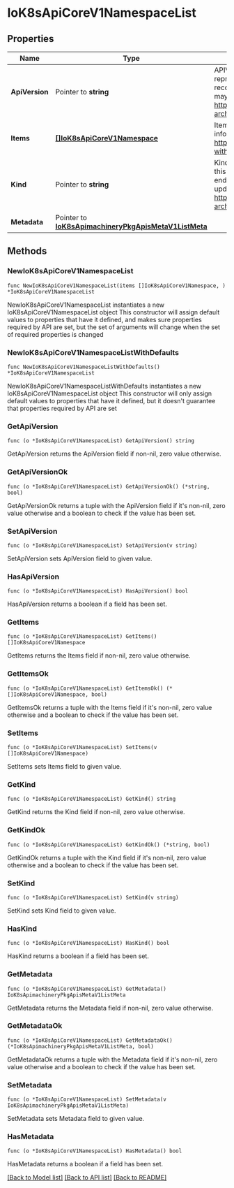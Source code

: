 # IoK8sApiCoreV1NamespaceList

## Properties

Name | Type | Description | Notes
------------ | ------------- | ------------- | -------------
**ApiVersion** | Pointer to **string** | APIVersion defines the versioned schema of this representation of an object. Servers should convert recognized schemas to the latest internal value, and may reject unrecognized values. More info: https://git.k8s.io/community/contributors/devel/sig-architecture/api-conventions.md#resources | [optional] 
**Items** | [**[]IoK8sApiCoreV1Namespace**](IoK8sApiCoreV1Namespace.md) | Items is the list of Namespace objects in the list. More info: https://kubernetes.io/docs/concepts/overview/working-with-objects/namespaces/ | 
**Kind** | Pointer to **string** | Kind is a string value representing the REST resource this object represents. Servers may infer this from the endpoint the client submits requests to. Cannot be updated. In CamelCase. More info: https://git.k8s.io/community/contributors/devel/sig-architecture/api-conventions.md#types-kinds | [optional] 
**Metadata** | Pointer to [**IoK8sApimachineryPkgApisMetaV1ListMeta**](IoK8sApimachineryPkgApisMetaV1ListMeta.md) |  | [optional] 

## Methods

### NewIoK8sApiCoreV1NamespaceList

`func NewIoK8sApiCoreV1NamespaceList(items []IoK8sApiCoreV1Namespace, ) *IoK8sApiCoreV1NamespaceList`

NewIoK8sApiCoreV1NamespaceList instantiates a new IoK8sApiCoreV1NamespaceList object
This constructor will assign default values to properties that have it defined,
and makes sure properties required by API are set, but the set of arguments
will change when the set of required properties is changed

### NewIoK8sApiCoreV1NamespaceListWithDefaults

`func NewIoK8sApiCoreV1NamespaceListWithDefaults() *IoK8sApiCoreV1NamespaceList`

NewIoK8sApiCoreV1NamespaceListWithDefaults instantiates a new IoK8sApiCoreV1NamespaceList object
This constructor will only assign default values to properties that have it defined,
but it doesn't guarantee that properties required by API are set

### GetApiVersion

`func (o *IoK8sApiCoreV1NamespaceList) GetApiVersion() string`

GetApiVersion returns the ApiVersion field if non-nil, zero value otherwise.

### GetApiVersionOk

`func (o *IoK8sApiCoreV1NamespaceList) GetApiVersionOk() (*string, bool)`

GetApiVersionOk returns a tuple with the ApiVersion field if it's non-nil, zero value otherwise
and a boolean to check if the value has been set.

### SetApiVersion

`func (o *IoK8sApiCoreV1NamespaceList) SetApiVersion(v string)`

SetApiVersion sets ApiVersion field to given value.

### HasApiVersion

`func (o *IoK8sApiCoreV1NamespaceList) HasApiVersion() bool`

HasApiVersion returns a boolean if a field has been set.

### GetItems

`func (o *IoK8sApiCoreV1NamespaceList) GetItems() []IoK8sApiCoreV1Namespace`

GetItems returns the Items field if non-nil, zero value otherwise.

### GetItemsOk

`func (o *IoK8sApiCoreV1NamespaceList) GetItemsOk() (*[]IoK8sApiCoreV1Namespace, bool)`

GetItemsOk returns a tuple with the Items field if it's non-nil, zero value otherwise
and a boolean to check if the value has been set.

### SetItems

`func (o *IoK8sApiCoreV1NamespaceList) SetItems(v []IoK8sApiCoreV1Namespace)`

SetItems sets Items field to given value.


### GetKind

`func (o *IoK8sApiCoreV1NamespaceList) GetKind() string`

GetKind returns the Kind field if non-nil, zero value otherwise.

### GetKindOk

`func (o *IoK8sApiCoreV1NamespaceList) GetKindOk() (*string, bool)`

GetKindOk returns a tuple with the Kind field if it's non-nil, zero value otherwise
and a boolean to check if the value has been set.

### SetKind

`func (o *IoK8sApiCoreV1NamespaceList) SetKind(v string)`

SetKind sets Kind field to given value.

### HasKind

`func (o *IoK8sApiCoreV1NamespaceList) HasKind() bool`

HasKind returns a boolean if a field has been set.

### GetMetadata

`func (o *IoK8sApiCoreV1NamespaceList) GetMetadata() IoK8sApimachineryPkgApisMetaV1ListMeta`

GetMetadata returns the Metadata field if non-nil, zero value otherwise.

### GetMetadataOk

`func (o *IoK8sApiCoreV1NamespaceList) GetMetadataOk() (*IoK8sApimachineryPkgApisMetaV1ListMeta, bool)`

GetMetadataOk returns a tuple with the Metadata field if it's non-nil, zero value otherwise
and a boolean to check if the value has been set.

### SetMetadata

`func (o *IoK8sApiCoreV1NamespaceList) SetMetadata(v IoK8sApimachineryPkgApisMetaV1ListMeta)`

SetMetadata sets Metadata field to given value.

### HasMetadata

`func (o *IoK8sApiCoreV1NamespaceList) HasMetadata() bool`

HasMetadata returns a boolean if a field has been set.


[[Back to Model list]](../README.md#documentation-for-models) [[Back to API list]](../README.md#documentation-for-api-endpoints) [[Back to README]](../README.md)


